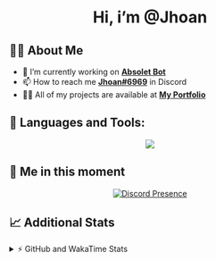 <h1 align="center">Hi, i’m @Jhoan</h1>

## 🙋‍♂️ About Me

- 🔭 I’m currently working on **[Absolet Bot](https://strider.cloud)**
- 📫 How to reach me **[Jhoan#6969](https://jhoan.monster/)** in Discord
- 👨‍💻 All of my projects are available at **[My Portfolio](https://jhoan.monster)**

## 🚀 Languages and Tools:
<p align="center">
  <a href="https://skillicons.dev">
    <img src="https://skillicons.dev/icons?i=js,ts,html,css,bootstrap,nodejs,express,vscode,neovim,vim,atom,cloudflare,git,github,discord,bots,linux,mongodb,nginx,redis,wordpress,heroku&perline=11" />
  </a>
</p>
  
## 👤 Me in this moment
<p align="center">
    <a href="https://discord.com/users/612460795124776960" target="_blank" rel="nofollow">
        <img src="https://lanyard-profile-readme.vercel.app/api/612460795124776960?idleMessage=Probably%20coding%20Absolet..." alt="Discord Presence" align="center">
    </a>
</p>

## 📈 Additional Stats
<details>
    <summary>⚡ GitHub and WakaTime Stats</summary>
    <br/>

<!--START_SECTION:waka-->
![Code Time](http://img.shields.io/badge/Code%20Time-427%20hrs%2039%20mins-blue)

**🐱 My GitHub Data** 

> 🏆 844 Contributions in the Year 2022
 > 
> 📦 60.1 kB Used in GitHub's Storage 
 > 
> 💼 Opted to Hire
 > 
> 📜 4 Public Repositories 
 > 
> 🔑 32 Private Repositories  
 > 
**I'm an Early 🐤** 

```text
🌞 Morning    66 commits     ██░░░░░░░░░░░░░░░░░░░░░░░   9.39% 
🌆 Daytime    329 commits    ███████████░░░░░░░░░░░░░░   46.8% 
🌃 Evening    279 commits    ██████████░░░░░░░░░░░░░░░   39.69% 
🌙 Night      29 commits     █░░░░░░░░░░░░░░░░░░░░░░░░   4.13%

```
📅 **I'm Most Productive on Wednesday** 

```text
Monday       125 commits    ████░░░░░░░░░░░░░░░░░░░░░   17.78% 
Tuesday      110 commits    ████░░░░░░░░░░░░░░░░░░░░░   15.65% 
Wednesday    136 commits    ████░░░░░░░░░░░░░░░░░░░░░   19.35% 
Thursday     64 commits     ██░░░░░░░░░░░░░░░░░░░░░░░   9.1% 
Friday       68 commits     ██░░░░░░░░░░░░░░░░░░░░░░░   9.67% 
Saturday     126 commits    ████░░░░░░░░░░░░░░░░░░░░░   17.92% 
Sunday       74 commits     ██░░░░░░░░░░░░░░░░░░░░░░░   10.53%

```


📊 **This Week I Spent My Time On** 

```text
⌚︎ Time Zone: America/Bogota

💬 Programming Languages: 
JavaScript               9 hrs 19 mins       █████████████████████░░░░   84.49% 
YAML                     1 hr 12 mins        ██░░░░░░░░░░░░░░░░░░░░░░░   11.02% 
JSON                     27 mins             █░░░░░░░░░░░░░░░░░░░░░░░░   4.18% 
TypeScript               2 mins              ░░░░░░░░░░░░░░░░░░░░░░░░░   0.31% 
Other                    0 secs              ░░░░░░░░░░░░░░░░░░░░░░░░░   0.01%

🔥 Editors: 
VS Code                  11 hrs 2 mins       █████████████████████████   100.0%

🐱‍💻 Projects: 
Absolet-Bot              10 hrs 20 mins      ███████████████████████░░   93.73% 
MinecordSync Bot         18 mins             ░░░░░░░░░░░░░░░░░░░░░░░░░   2.74% 
Absolet-Bot-2.5          10 mins             ░░░░░░░░░░░░░░░░░░░░░░░░░   1.52% 
Strider-System           6 mins              ░░░░░░░░░░░░░░░░░░░░░░░░░   1.06% 
aña                      4 mins              ░░░░░░░░░░░░░░░░░░░░░░░░░   0.61%

💻 Operating System: 
Linux                    11 hrs 2 mins       █████████████████████████   100.0%

```

**I Mostly Code in JavaScript** 

```text
JavaScript               15 repos            ████████████████░░░░░░░░░   65.22% 
Java                     3 repos             ███░░░░░░░░░░░░░░░░░░░░░░   13.04% 
CSS                      2 repos             ██░░░░░░░░░░░░░░░░░░░░░░░   8.7% 
TypeScript               1 repo              █░░░░░░░░░░░░░░░░░░░░░░░░   4.35% 
Shell                    1 repo              █░░░░░░░░░░░░░░░░░░░░░░░░   4.35%

```



 Last Updated on 14/09/2022 23:45:19 UTC
<!--END_SECTION:waka-->
</details>
